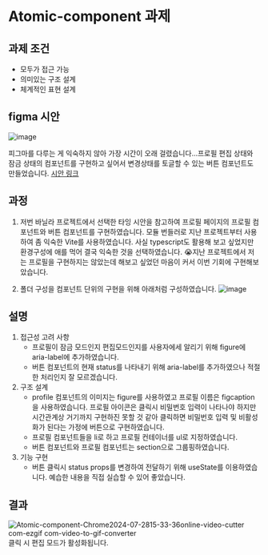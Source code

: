 # Atomic-component 과제

## 과제 조건

- 모두가 접근 가능
- 의미있는 구조 설계
- 체계적인 표현 설계

## figma 시안

![image](https://github.com/user-attachments/assets/4cc7e327-6bed-4b15-a452-fe973bc3caef)

피그마를 다루는 게 익숙하지 않아 가장 시간이 오래 걸렸습니다...프로필 편집 상태와 잠금 상태의 컴포넌트를 구현하고 싶어서 변경상태를 토글할 수 있는 버튼 컴포넌트도 만들었습니다.
[시안 링크](profile.fig)

## 과정

1. 저번 바닐라 프로젝트에서 선택한 타잉 시안을 참고하여 프로필 페이지의 프로필 컴포넌트와 버튼 컴포넌트를 구현하였습니다.
   모듈 번들러로 지난 프로젝트부터 사용하여 좀 익숙한 Vite를 사용하였습니다. 사실 typescript도 활용해 보고 싶었지만 환경구성에 애를 먹어 결국 익숙한 것을 선택하였습니다. 😭지난 프로젝트에서 저는 프로필을 구현하지는 않았는데 해보고 싶었던 마음이 커서 이번 기회에 구현해보았습니다.

2. 폴더 구성을 컴포넌트 단위의 구현을 위해 아래처럼 구성하였습니다.
   ![image](https://github.com/user-attachments/assets/85af2283-4070-4ae3-9fae-fc3d91523af8)

## 설명

1. 접근성 고려 사항
   - 프로필이 잠금 모드인지 편집모드인지를 사용자에세 알리기 위해 figure에 aria-label에 추가하였습니다.
   - 버튼 컴포넌트의 현재 status를 나타내기 위해 aria-label를 추가하였으나 적절한 처리인지 잘 모르겠습니다.
2. 구조 설계
   - profile 컴포넌트의 이미지는 figure를 사용하였고 프로필 이름은 figcaption을 사용하였습니다. 프로필 아이콘은 클릭시 비밀번호 입력이 나타나야 하지만 시간관계상 거기까지 구현하진 못할 것 같아 클릭하면 비밀번호 입력 및 비활성화가 된다는 가정에 버튼으로 구현하였습니다.
   - 프로필 컴포넌트들을 li로 하고 프로필 컨테이너를 ul로 지정하였습니다.
   - 버튼 컴포넌트와 프로필 컴포넌트는 section으로 그룹핑하였습니다.
3. 기능 구현
   - 버튼 클릭시 status props를 변경하여 전달하기 위해 useState를 이용하였습니다. 예습한 내용을 직접 실습할 수 있어 좋았습니다.

## 결과

![Atomic-component-Chrome2024-07-2815-33-36online-video-cutter com-ezgif com-video-to-gif-converter](https://github.com/user-attachments/assets/c377db56-6aa4-41af-b9f6-4cf436d2ef48)
클릭 시 편집 모드가 활성화됩니다.
